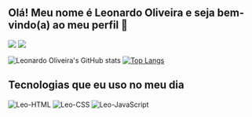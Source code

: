 ### <h2>Olá! Meu nome é Leonardo Oliveira e seja bem-vindo(a) ao meu perfil 👋</h2>

<div>
<a href="https://www.linkedin.com/in/leonardo-oliveira-357ba8255/" target="_blank"><img src="https://img.shields.io/badge/LinkedIn-0077B5?style=for-the-badge&logo=linkedin&logoColor=white" target="_blank"></a>
<a href="mailto:oliveiraleo4@hotmail.com" target="_blank"><img src="https://img.shields.io/badge/Microsoft_Outlook-0078D4?style=for-the-badge&logo=microsoft-outlook&logoColor=white" target="_blank"></a>
</div>

![Leonardo Oliveira's GitHub stats](https://github-readme-stats.vercel.app/api?username=oliveiraleo4&show_icons=true&theme=highcontrast) 
[![Top Langs](https://github-readme-stats.vercel.app/api/top-langs/?username=oliveiraleo4&layout=compact&theme=highcontrast)](https://github.com/oliveiraleo4/github-readme-stats)

 ## Tecnologias que eu uso no meu dia
  <div style="display: inline_block">
    <img align="center" alt="Leo-HTML" src="https://img.shields.io/badge/HTML5-E34F26?style=for-the-badge&logo=html5&logoColor=white" target="_blank"> 
    <img align="center" alt="Leo-CSS" src="https://img.shields.io/badge/CSS3-1572B6?style=for-the-badge&logo=css3&logoColor=white">
    <img align="center" alt="Leo-JavaScript" src="https://img.shields.io/badge/JavaScript-F7DF1E?style=for-the-badge&logo=javascript&logoColor=black">
  </div>
  
 


